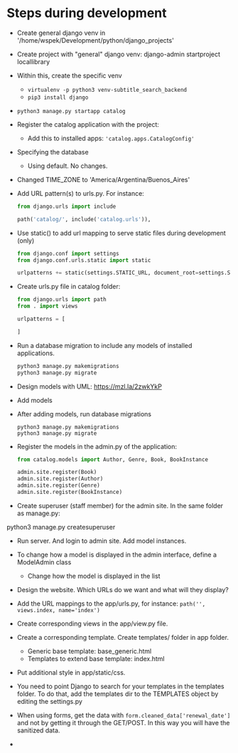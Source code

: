 # Steps during development

* Create general django venv in '/home/wspek/Development/python/django_projects'
* Create project with "general" django venv: django-admin startproject locallibrary
* Within this, create the specific venv
    * `virtualenv -p python3 venv-subtitle_search_backend`
    * `pip3 install django`
* `python3 manage.py startapp catalog`
* Register the catalog application with the project: 
  - Add this to installed apps: `'catalog.apps.CatalogConfig'`
* Specifying the database
  - Using default. No changes.
* Changed TIME_ZONE to 'America/Argentina/Buenos_Aires'
* Add URL pattern(s) to urls.py. For instance: 

    ```python
    from django.urls import include
    
    path('catalog/', include('catalog.urls')),
    ```
* Use static() to add url mapping to serve static files during development (only)

    ```python
    from django.conf import settings
    from django.conf.urls.static import static
    
    urlpatterns += static(settings.STATIC_URL, document_root=settings.STATIC_ROOT)
    ```
* Create urls.py file in catalog folder:

    ```python
    from django.urls import path
    from . import views
    
    urlpatterns = [
    
    ]
    ```
* Run a database migration to include any models of installed applications.

    ```python
    python3 manage.py makemigrations
    python3 manage.py migrate
    ```
* Design models with UML: https://mzl.la/2zwkYkP
* Add models
* After adding models, run database migrations

    ```
    python3 manage.py makemigrations
    python3 manage.py migrate
    ```
   
* Register the models in the admin.py of the application:

    ```python
    from catalog.models import Author, Genre, Book, BookInstance
    
    admin.site.register(Book)
    admin.site.register(Author)
    admin.site.register(Genre)
    admin.site.register(BookInstance)
    ```

* Create superuser (staff member) for the admin site. In the same folder as manage.py:

python3 manage.py createsuperuser

* Run server. And login to admin site. Add model instances.
* To change how a model is displayed in the admin interface, define a ModelAdmin class
    * Change how the model is displayed in the list
  
* Design the website. Which URLs do we want and what will they display?
* Add the URL mappings to the app/urls.py, for instance: `path('', views.index, name='index')` 
* Create corresponding views in the app/view.py file.
* Create a corresponding template. Create templates/ folder in app folder.
    * Generic base template: base_generic.html
    * Templates to extend base template: index.html
* Put additional style in app/static/css.
* You need to point Django to search for your templates in the templates folder. To do that, add the templates dir to the TEMPLATES object by editing the settings.py

* When using forms, get the data with `form.cleaned_data['renewal_date']` and not by getting it through the GET/POST. In this way you will have the sanitized data.
* 